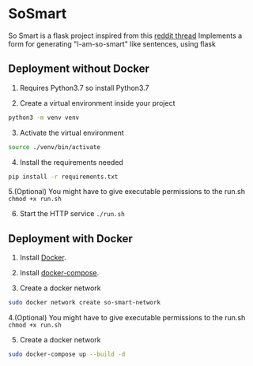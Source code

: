 SoSmart
=======

So Smart is a flask project inspired from this [reddit thread](https://www.reddit.com/r/Python/comments/aghpxp/riamsosmartpy/)
Implements a form for generating "I-am-so-smart" like sentences, using flask

Deployment without Docker
-------------------------

1. Requires Python3.7 so install Python3.7

2. Create a virtual environment inside your project

```bash
python3 -m venv venv
```

3. Activate the virtual environment

```bash
source ./venv/bin/activate
```

4. Install the requirements needed

```bash
pip install -r requirements.txt
```

5.(Optional) You might have to give executable permissions to the run.sh `chmod +x run.sh`

6. Start the HTTP service `./run.sh`


Deployment with Docker
----------------------


1. Install [Docker](https://www.docker.com/).

2. Install [docker-compose](https://docs.docker.com/compose/install/).

3. Create a docker network

```bash
sudo docker network create so-smart-network
```

4.(Optional) You might have to give executable permissions to the run.sh `chmod +x run.sh`

5. Create a docker network
```bash
sudo docker-compose up --build -d
```